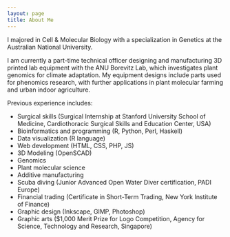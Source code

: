```yaml
---
layout: page
title: About Me
---
```


I majored in Cell & Molecular Biology with a specialization in Genetics at the Australian National University.

I am currently a part-time technical officer designing and manufacturing 3D printed lab equipment with the ANU Borevitz Lab, which investigates plant genomics for climate adaptation. My equipment designs include parts used for phenomics research, with further applications in plant molecular farming and urban indoor agriculture.

Previous experience includes:
- Surgical skills (Surgical Internship at Stanford University School of Medicine, Cardiothoracic Surgical Skills and Education Center, USA)
- Bioinformatics and programming (R, Python, Perl, Haskell)
- Data visualization (R language)
- Web development (HTML, CSS, PHP, JS)
- 3D Modeling (OpenSCAD)
- Genomics
- Plant molecular science
- Additive manufacturing
- Scuba diving (Junior Advanced Open Water Diver certification, PADI Europe)
- Financial trading (Certificate in Short-Term Trading, New York Institute of Finance)
- Graphic design (Inkscape, GIMP, Photoshop)
- Graphic arts ($1,000 Merit Prize for Logo Competition, Agency for Science, Technology and Research, Singapore)
